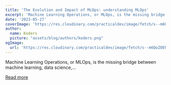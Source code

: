 ```yaml
---
title: 'The Evolution and Impact of MLOps: understanding MLOps'
excerpt: 'Machine Learning Operations, or MLOps, is the missing bridge between machine learning, data science,...'
date: '2023-05-27'
coverImage: 'https://res.cloudinary.com/practicaldev/image/fetch/s--m6QoZ0EN--/c_imagga_scale,f_auto,fl_progressive,h_420,q_auto,w_1000/https://dev-to-uploads.s3.amazonaws.com/uploads/articles/fm5occ1d1qq5d342aynt.png'
author:
  name: Koders
  picture: "assets/blog/authors/koders.png"
ogImage:
  url: 'https://res.cloudinary.com/practicaldev/image/fetch/s--m6QoZ0EN--/c_imagga_scale,f_auto,fl_progressive,h_420,q_auto,w_1000/https://dev-to-uploads.s3.amazonaws.com/uploads/articles/fm5occ1d1qq5d342aynt.png'
---
```


Machine Learning Operations, or MLOps, is the missing bridge between machine learning, data science,...

[Read more](https://dev.to/xakrume/the-evolution-and-impact-of-mlops-understanding-mlops-1dpo)
